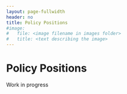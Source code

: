 ```yaml
---
layout: page-fullwidth
header: no
title: Policy Positions
#image:
#   file: <image filename in images folder>
#   title: <text describing the image>
---
```


# Policy Positions

Work in progress

